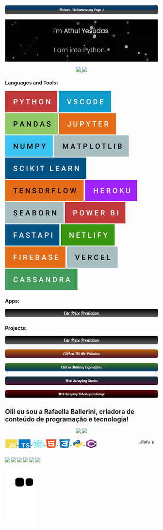 ![alt text](https://github.com/athulyesudas/athulyesudas/blob/main/Images/decoratives/welcome_tab.png?raw=true)

<div align="center">

<a href="https://athul.netlify.app/" target="_blank" rel="noreferrer"> <img src="https://github.com/athulyesudas/athulyesudas/blob/main/Images/decoratives/website_cover2.webp" alt="gcp"/> </a>
</div>

 
    

<div align="center">
  <a href="https://github.com/athulyesudas">
  <img height="190em" src="https://github-readme-stats.vercel.app/api?username=athulyesudas&show_icons=true&hide_border=true&theme=dracula&include_all_commits=true&count_private=true"/>
  <img height="190em" src="https://github-readme-stats.vercel.app/api/top-langs/?username=athulyesudas&layout=compact&langs_count=7&hide_border=true&theme=dracula"/>
</div>


<h3 align="left">Languages and Tools:</h3>
<p align="left">  
<a href="https://www.python.org/" target="_blank" rel="noreferrer"> <img src="https://github.com/athulyesudas/athulyesudas/blob/main/Images/forthebadge/python.svg" alt="amplify" /> </a> 
<a href="https://code.visualstudio.com/" target="_blank" rel="noreferrer"> <img src="https://github.com/athulyesudas/athulyesudas/blob/main/Images/forthebadge/vscode.svg" alt="android" /> </a>   
<a href="https://pandas.pydata.org/" target="_blank" rel="noreferrer"> <img src="https://github.com/athulyesudas/athulyesudas/blob/main/Images/forthebadge/pandas.svg" alt="dart"/> </a> 
<a href="https://jupyter.org/" target="_blank" rel="noreferrer"> <img src="https://github.com/athulyesudas/athulyesudas/blob/main/Images/forthebadge/jupyter.svg" alt="docker"/> </a> 
<a href="https://numpy.org/" target="_blank" rel="noreferrer"> <img src="https://github.com/athulyesudas/athulyesudas/blob/main/Images/forthebadge/numpy.svg" alt="express"/> </a>  
<a href="https://matplotlib.org/" target="_blank" rel="noreferrer"> <img src="https://github.com/athulyesudas/athulyesudas/blob/main/Images/forthebadge/matplotlib.svg" alt="figma"/> </a>  
<a href="https://scikit-learn.org/" target="_blank" rel="noreferrer"> <img src="https://github.com/athulyesudas/athulyesudas/blob/main/Images/forthebadge/scikit-learn.svg" alt="firebase"/> </a>  
<a href="https://www.tensorflow.org/" target="_blank" rel="noreferrer"> <img src="https://github.com/athulyesudas/athulyesudas/blob/main/Images/forthebadge/tensorflow.svg" alt="gcp"/> </a>  
<a href="https://dashboard.heroku.com/" target="_blank" rel="noreferrer"> <img src="https://github.com/athulyesudas/athulyesudas/blob/main/Images/forthebadge/heroku.svg" alt="gcp"/> </a>
<a href="https://seaborn.pydata.org/" target="_blank" rel="noreferrer"> <img src="https://github.com/athulyesudas/athulyesudas/blob/main/Images/forthebadge/seaborn.svg" alt="gcp"/> </a>
<a href="https://powerbi.microsoft.com/" target="_blank" rel="noreferrer"> <img src="https://github.com/athulyesudas/athulyesudas/blob/main/Images/forthebadge/power-bi.svg" alt="gcp"/> </a>
<a href="https://fastapi.tiangolo.com/" target="_blank" rel="noreferrer"> <img src="https://github.com/athulyesudas/athulyesudas/blob/main/Images/forthebadge/fastapi.svg" alt="gcp"/> </a>
<a href="https://www.netlify.com/" target="_blank" rel="noreferrer"> <img src="https://github.com/athulyesudas/athulyesudas/blob/main/Images/forthebadge/netlify.svg" alt="gcp"/> </a>
<a href="https://firebase.google.com/" target="_blank" rel="noreferrer"> <img src="https://github.com/athulyesudas/athulyesudas/blob/main/Images/forthebadge/firebase.svg" alt="gcp"/> </a>
<a href="https://vercel.com/dashboard" target="_blank" rel="noreferrer"> <img src="https://github.com/athulyesudas/athulyesudas/blob/main/Images/forthebadge/vercel.svg" alt="gcp"/> </a>
<a href="https://cassandra.apache.org/_/index.html" target="_blank" rel="noreferrer"> <img src="https://github.com/athulyesudas/athulyesudas/blob/main/Images/forthebadge/cassandra.svg" alt="gcp"/> </a>
</p>

<h3 align="left">Apps:</h3>

<a href="https://carrpred.herokuapp.com/" target="_blank" rel="noreferrer"> <img src="https://github.com/athulyesudas/athulyesudas/blob/main/Images/App%20Buttons/car_price_prediction.png" alt="gcp"/> </a>
<br>

<h3 align="left">Projects:</h3>

<a href="https://github.com/athulyesudas/Car-Price-Prediction" target="_blank" rel="noreferrer"> <img src="https://github.com/athulyesudas/athulyesudas/blob/main/Images/App%20Buttons/car_price_prediction.png" alt="gcp"/> </a>

<a href="https://github.com/athulyesudas/Edubridge-Data-Analytics/tree/main/Projects/US%20Air%20Pollution%20EDA%20(Python)" target="_blank" rel="noreferrer"> <img src="https://github.com/athulyesudas/athulyesudas/blob/main/Images/App%20Buttons/eda-on-us-air-pollution.png" alt="gcp"/> </a>

<a href="https://github.com/athulyesudas/Edubridge-Data-Analytics/tree/main/Projects/Military%20Expenditure%20EDA%20(RStudio)" target="_blank" rel="noreferrer"> <img src="https://github.com/athulyesudas/athulyesudas/blob/main/Images/App%20Buttons/eda-on-military-expenditure.png" alt="gcp"/> </a>

<a href="https://github.com/athulyesudas/Edubridge-Data-Analytics/tree/main/Projects/Money%20Control%20-%20Web%20Scraping%20(Python)" target="_blank" rel="noreferrer"> <img src="https://github.com/athulyesudas/athulyesudas/blob/main/Images/App%20Buttons/web-scraping-stocks.png" alt="gcp"/> </a>

<a href="https://github.com/athulyesudas/Edubridge-Data-Analytics/tree/main/Projects/Whiskey%20Exchange%20-%20Web%20Scraping%20(Python)" target="_blank" rel="noreferrer"> <img src="https://github.com/athulyesudas/athulyesudas/blob/main/Images/App%20Buttons/web-scraping-whiskey-exchange.png" alt="gcp"/> </a>


## Oiii eu sou a Rafaella Ballerini, criadora de conteúdo de programação e tecnologia!
<div align="center">
  <a href="https://github.com/rafaballerini">
  <img height="180em" src="https://github-readme-stats.vercel.app/api?username=rafaballerini&show_icons=true&theme=dracula&include_all_commits=true&count_private=true"/>
  <img height="180em" src="https://github-readme-stats.vercel.app/api/top-langs/?username=rafaballerini&layout=compact&langs_count=7&theme=dracula"/>
</div>
<div style="display: inline_block"><br>
  <img align="center" alt="Rafa-Js" height="30" width="40" src="https://raw.githubusercontent.com/devicons/devicon/master/icons/javascript/javascript-plain.svg">
  <img align="center" alt="Rafa-Ts" height="30" width="40" src="https://raw.githubusercontent.com/devicons/devicon/master/icons/typescript/typescript-plain.svg">
  <img align="center" alt="Rafa-React" height="30" width="40" src="https://raw.githubusercontent.com/devicons/devicon/master/icons/react/react-original.svg">
  <img align="center" alt="Rafa-HTML" height="30" width="40" src="https://raw.githubusercontent.com/devicons/devicon/master/icons/html5/html5-original.svg">
  <img align="center" alt="Rafa-CSS" height="30" width="40" src="https://raw.githubusercontent.com/devicons/devicon/master/icons/css3/css3-original.svg">
  <img align="center" alt="Rafa-Python" height="30" width="40" src="https://raw.githubusercontent.com/devicons/devicon/master/icons/python/python-original.svg">
  <img align="center" alt="Rafa-Csharp" height="30" width="40" src="https://raw.githubusercontent.com/devicons/devicon/master/icons/csharp/csharp-original.svg">
  <img align="right" alt="Rafa-pic" height="150" style="border-radius:50px;" src="https://media.discordapp.net/attachments/639956127056134178/890373478988013628/Publicacoes_Instagram_1_1.png?width=676&height=676">
</div>
  
  ##
 
<div> 
  <a href="https://www.youtube.com/channel/UC_-uuuZbY0AAt9CViNzvc-Q" target="_blank"><img src="https://img.shields.io/badge/YouTube-FF0000?style=for-the-badge&logo=youtube&logoColor=white" target="_blank"></a>
  <a href="https://instagram.com/rafaballerini" target="_blank"><img src="https://img.shields.io/badge/-Instagram-%23E4405F?style=for-the-badge&logo=instagram&logoColor=white" target="_blank"></a>
 	<a href="https://www.twitch.tv/rafaballerinii" target="_blank"><img src="https://img.shields.io/badge/Twitch-9146FF?style=for-the-badge&logo=twitch&logoColor=white" target="_blank"></a>
 <a href="https://discord.gg/wagxzStdcR" target="_blank"><img src="https://img.shields.io/badge/Discord-7289DA?style=for-the-badge&logo=discord&logoColor=white" target="_blank"></a> 
  <a href = "mailto:contatorafaballerini@gmail.com"><img src="https://img.shields.io/badge/-Gmail-%23333?style=for-the-badge&logo=gmail&logoColor=white" target="_blank"></a>
  <a href="https://www.linkedin.com/in/rafaella-ballerini-45875016a" target="_blank"><img src="https://img.shields.io/badge/-LinkedIn-%230077B5?style=for-the-badge&logo=linkedin&logoColor=white" target="_blank"></a> 
 
  ![Snake animation](https://github.com/rafaballerini/rafaballerini/blob/output/github-contribution-grid-snake.svg)
 
</div>






